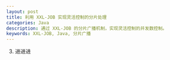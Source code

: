 ```yaml
---
layout: post
title: 利用 XXL-JOB 实现灵活控制的分片处理
categories: Java
description: 通过 XXL-JOB 的分片广播机制，实现灵活控制的并发数控制。
keywords: XXL-JOB, Java, 分片广播
---
```


3. 进进进

[1]: https://www.xuxueli.com/xxl-job/

